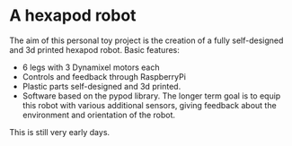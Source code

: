# A hexapod robot
The aim of this personal toy project is the creation of a fully self-designed and 3d printed hexapod robot. Basic features:
* 6 legs with 3 Dynamixel motors each
* Controls and feedback through RaspberryPi
* Plastic parts self-designed and 3d printed.
* Software based on the pypod library.
The longer term goal is to equip this robot with various additional sensors, giving feedback about the environment and orientation of the robot.

This is still very early days.
